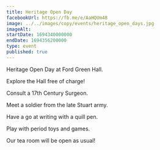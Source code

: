 ```yaml
---
title: Heritage Open Day
facebookUrl: https://fb.me/e/AaHQUm48
image: ../../images/copy/events/heritage_open_days.jpg
imageAlt: 
startDate: 1694340000000
endDate: 1694356200000
type: event
published: true
---
```

Heritage Open Day at Ford Green Hall. 

Explore the Hall free of charge! 

Consult a 17th Century Surgeon. 

Meet a soldier from the late Stuart army. 

Have a go at writing with a quill pen. 

Play with period toys and games.

Our tea room will be open as usual!